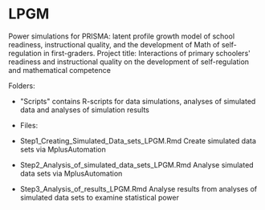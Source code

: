 # LPGM
Power simulations for PRISMA: latent profile growth model of school readiness, instructional quality, and the development of Math of self-regulation in first-graders. Project title: Interactions of primary schoolers' readiness and instructional quality on the development of self-regulation and mathematical competence

Folders:
- "Scripts" contains R-scripts for data simulations, analyses of simulated data and analyses of simulation results

- Files:
-   Step1_Creating_Simulated_Data_sets_LPGM.Rmd Create simulated data sets via MplusAutomation
-   Step2_Analysis_of_simulated_data_sets_LPGM.Rmd Analyse simulated data sets via MplusAutomation
-   Step3_Analysis_of_results_LPGM.Rmd Analyse results from analyses of simulated data sets to examine statistical power
